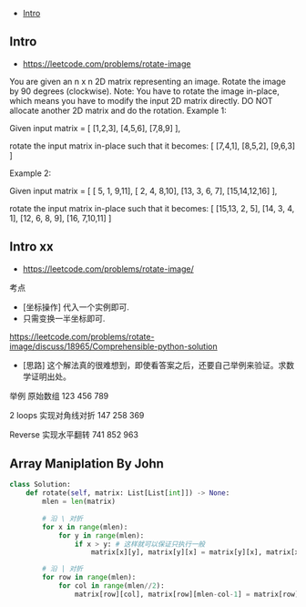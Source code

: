 - [Intro](#intro)

## Intro

- https://leetcode.com/problems/rotate-image

You are given an n x n 2D matrix representing an image.
Rotate the image by 90 degrees (clockwise).
Note:
You have to rotate the image in-place, which means you have to modify the input 2D matrix directly. DO NOT allocate another 2D matrix and do the rotation.
Example 1:

Given input matrix = 
[
  [1,2,3],
  [4,5,6],
  [7,8,9]
],

rotate the input matrix in-place such that it becomes:
[
  [7,4,1],
  [8,5,2],
  [9,6,3]
]

Example 2:

Given input matrix =
[
  [ 5, 1, 9,11],
  [ 2, 4, 8,10],
  [13, 3, 6, 7],
  [15,14,12,16]
], 

rotate the input matrix in-place such that it becomes:
[
  [15,13, 2, 5],
  [14, 3, 4, 1],
  [12, 6, 8, 9],
  [16, 7,10,11]
]






## Intro xx


- https://leetcode.com/problems/rotate-image/

考点
- [坐标操作] 代入一个实例即可.
- 只需变换一半坐标即可.


https://leetcode.com/problems/rotate-image/discuss/18965/Comprehensible-python-solution

- [思路] 这个解法真的很难想到，即使看答案之后，还要自己举例来验证。求数学证明出处。


举例
原始数组
123
456
789

2 loops 实现对角线对折
147
258
369

Reverse 实现水平翻转
741
852
963



## Array Maniplation By John

```py
class Solution:
    def rotate(self, matrix: List[List[int]]) -> None:
        mlen = len(matrix)
        
        # 沿 \ 对折
        for x in range(mlen):
            for y in range(mlen):
                if x > y: # 这样就可以保证只执行一般
                    matrix[x][y], matrix[y][x] = matrix[y][x], matrix[x][y]

        # 沿 | 对折
        for row in range(mlen):
            for col in range(mlen//2):
                matrix[row][col], matrix[row][mlen-col-1] = matrix[row][mlen-col-1], matrix[row][col]
```